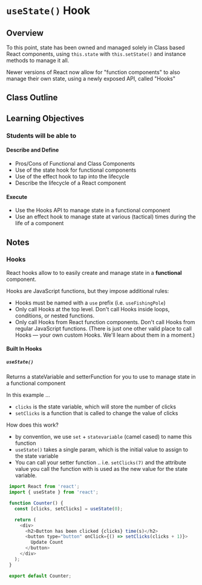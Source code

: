 # `useState()` Hook

## Overview

To this point, state has been owned and managed solely in Class based React components, using `this.state` with `this.setState()` and instance methods to manage it all.

Newer versions of React now allow for "function components" to also manage their own state, using a newly exposed API, called "Hooks"

## Class Outline

<!-- To Be Completed By Instructor -->

## Learning Objectives

### Students will be able to

#### Describe and Define

- Pros/Cons of Functional and Class Components
- Use of the state hook for functional components
- Use of the effect hook to tap into the lifecycle
- Describe the lifecycle of a React component

#### Execute

- Use the Hooks API to manage state in a functional component
- Use an effect hook to manage state at various (tactical) times during the life of a component

## Notes

### Hooks

React hooks allow to to easily create and manage state in a **functional** component.

Hooks are JavaScript functions, but they impose additional rules:

- Hooks must be named with a `use` prefix (i.e. `useFishingPole`)
- Only call Hooks at the top level. Don't call Hooks inside loops, conditions, or nested functions.
- Only call Hooks from React function components. Don't call Hooks from regular JavaScript functions. (There is just one other valid place to call Hooks — your own custom Hooks. We'll learn about them in a moment.)

#### Built In Hooks

##### `useState()`

Returns a stateVariable and setterFunction for you to use to manage state in a functional component

In this example ...

- `clicks` is the state variable, which will store the number of clicks
- `setClicks` is a function that is called to change the value of clicks

How does this work?

- by convention, we use `set` + `statevariable` (camel cased) to name this function
- `useState()` takes a single param, which is the initial value to assign to the state variable
- You can call your setter function .. i.e. `setClicks(7)` and the attribute value you call the function with is used as the new value for the state variable.

```javascript
 import React from 'react';
 import { useState } from 'react';

 function Counter() {
   const [clicks, setClicks] = useState(0);

   return (
     <div>
       <h2>Button has been clicked {clicks} time(s)</h2>
       <button type="button" onClick={() => setClicks(clicks + 1)}>
         Update Count
       </button>
     </div>
   );
 }

 export default Counter;
```
